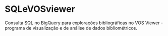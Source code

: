 # SQLeVOSviewer
Consulta SQL no BigQuery para explorações bibliográficas no VOS Viewer - programa de visualização e de análise de dados bibliométricos. 
